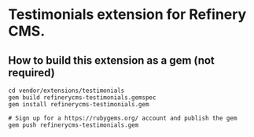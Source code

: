 # Testimonials extension for Refinery CMS.

## How to build this extension as a gem (not required)

    cd vendor/extensions/testimonials
    gem build refinerycms-testimonials.gemspec
    gem install refinerycms-testimonials.gem

    # Sign up for a https://rubygems.org/ account and publish the gem
    gem push refinerycms-testimonials.gem
